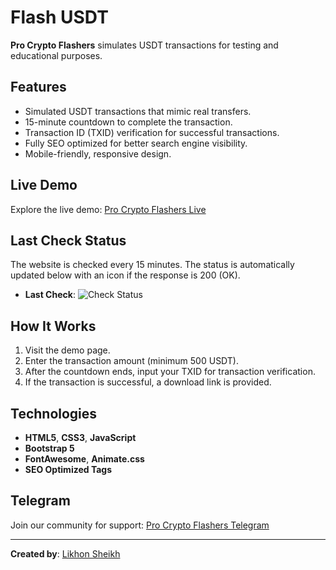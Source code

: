 # Flash USDT

**Pro Crypto Flashers** simulates USDT transactions for testing and educational purposes.

## Features
- Simulated USDT transactions that mimic real transfers.
- 15-minute countdown to complete the transaction.
- Transaction ID (TXID) verification for successful transactions.
- Fully SEO optimized for better search engine visibility.
- Mobile-friendly, responsive design.

## Live Demo

Explore the live demo: [Pro Crypto Flashers Live](https://procryptoflashers.vercel.app/)

## Last Check Status

The website is checked every 15 minutes. The status is automatically updated below with an icon if the response is 200 (OK).

- **Last Check**: ![Check Status](https://img.shields.io/badge/status-200%20OK-green)

## How It Works
1. Visit the demo page.
2. Enter the transaction amount (minimum 500 USDT).
3. After the countdown ends, input your TXID for transaction verification.
4. If the transaction is successful, a download link is provided.

## Technologies
- **HTML5**, **CSS3**, **JavaScript**
- **Bootstrap 5**
- **FontAwesome**, **Animate.css**
- **SEO Optimized Tags**

## Telegram

Join our community for support: [Pro Crypto Flashers Telegram](https://t.me/ProCryptoFlashers)

---

**Created by**: [Likhon Sheikh](https://github.com/ibnamahmudlikhon)

